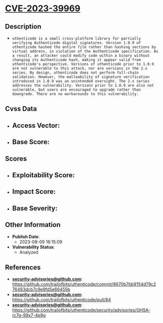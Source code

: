 
# [CVE-2023-39969](https://cve.mitre.org/cgi-bin/cvename.cgi?name=CVE-2023-39969)

## Description

- `uthenticode is a small cross-platform library for partially verifying Authenticode digital signatures. Version 1.0.9 of uthenticode hashed the entire file rather than hashing sections by virtual address, in violation of the Authenticode specification. As a result, an attacker could modify code within a binary without changing its Authenticode hash, making it appear valid from uthenticode's perspective. Versions of uthenticode prior to 1.0.9 are not vulnerable to this attack, nor are versions in the 2.x series. By design, uthenticode does not perform full-chain validation. However, the malleability of signature verification introduced in 1.0.9 was an unintended oversight. The 2.x series addresses the vulnerability. Versions prior to 1.0.9 are also not vulnerable, but users are encouraged to upgrade rather than downgrade. There are no workarounds to this vulnerability.`

## Cvss Data

- **Access Vector**:
  - 
- **Base Score**:
  - 

## Scores

- **Exploitability Score**:
  - 
- **Impact Score**:
  - 
- **Base Severity**:
  - 

## Other Information

- **Publish Date**:
  - 2023-08-09 16:15:09
- **Vulnerability Status**:
  - Analyzed

## References

- **security-advisories@github.com**: https://github.com/trailofbits/uthenticode/commit/8670b7bb9154d79c276483dcb7c9e9fd5e66455b
- **security-advisories@github.com**: https://github.com/trailofbits/uthenticode/pull/84
- **security-advisories@github.com**: https://github.com/trailofbits/uthenticode/security/advisories/GHSA-rc7g-99x7-4p9g

